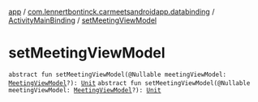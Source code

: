 [app](../../index.md) / [com.lennertbontinck.carmeetsandroidapp.databinding](../index.md) / [ActivityMainBinding](index.md) / [setMeetingViewModel](./set-meeting-view-model.md)

# setMeetingViewModel

`abstract fun setMeetingViewModel(@Nullable meetingViewModel: `[`MeetingViewModel`](../../com.lennertbontinck.carmeetsandroidapp.viewmodels/-meeting-view-model/index.md)`?): `[`Unit`](https://kotlinlang.org/api/latest/jvm/stdlib/kotlin/-unit/index.html)
`abstract fun setMeetingViewModel(@Nullable meetingViewModel: `[`MeetingViewModel`](../../com.lennertbontinck.carmeetsandroidapp.viewmodels/-meeting-view-model/index.md)`?): `[`Unit`](https://kotlinlang.org/api/latest/jvm/stdlib/kotlin/-unit/index.html)